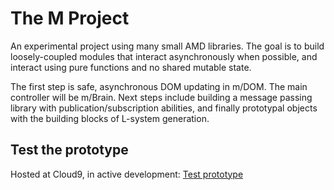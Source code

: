 # The M Project

An experimental project using many small AMD libraries. The goal is 
to build loosely-coupled modules that interact asynchronously when 
possible, and interact using pure functions and no shared mutable 
state.

The first step is safe, asynchronous DOM updating in m/DOM. The main 
controller will be m/Brain. Next steps include building a message 
passing library with publication/subscription abilities, and finally 
prototypal objects with the building blocks of L-system generation.

## Test the prototype

Hosted at Cloud9, in active development:
[Test prototype](https://c9.io/humtron/m-project/workspace/index.htm)